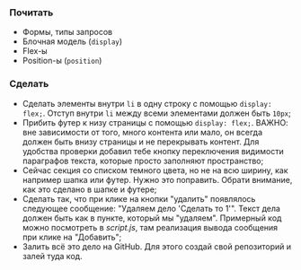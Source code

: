 ### Почитать

- Формы, типы запросов
- Блочная модель (`display`)
- Flex-ы
- Position-ы (`position`)

### Сделать

- Сделать элементы внутри `li` в одну строку с помощью `display: flex;`. Отступ внутри `li` между всеми элементами должен быть `10px`;
- Прибить футер к низу страницы с помощью `display: flex;`. ВАЖНО: вне зависимости от того, много контента или мало, он всегда должен быть внизу страницы и не перекрывать контент. Для удобства проверки добавил тебе кнопку переключения видимости параграфов текста, которые просто заполняют пространство;
- Сейчас секция со списком темного цвета, но не на всю ширину, как например шапка или футер. Нужно это поправить. Обрати внимание, как это сделано в шапке и футере;
- Сделать так, что при клике на кнопки "удалить" появлялось следующее сообщение: "Удаляем дело 'Сделать то 1'". Текст дела должен быть как в пункте, который мы "удаляем". Примерный код можно посмотреть в _script.js_, там реализация вывода сообщения при клике на "Добавить";
- Залить всё это дело на GitHub. Для этого создай свой репозиторий и залей туда код.
